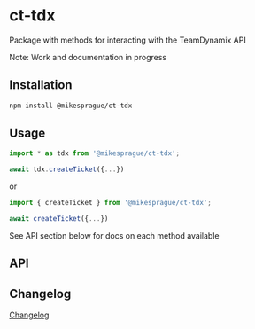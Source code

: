 # ct-tdx

Package with methods for interacting with the TeamDynamix API

Note: Work and documentation in progress

## Installation

```bash
npm install @mikesprague/ct-tdx
```

## Usage

```javascript
import * as tdx from '@mikesprague/ct-tdx';

await tdx.createTicket({...})
```

or

```javascript
import { createTicket } from '@mikesprague/ct-tdx';

await createTicket({...})
```

See API section below for docs on each method available

## API

## Changelog

[Changelog](https://github.com/mikesprague/packages/blob/main/packages/ct-tdx/CHANGELOG.md)
